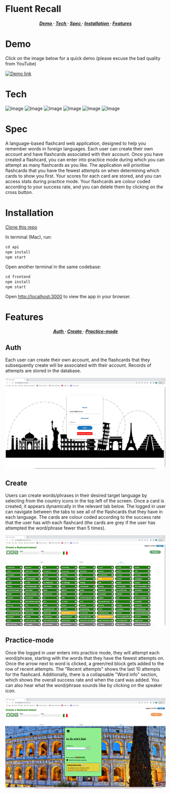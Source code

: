 # Fluent Recall

<div>

<h5 align="center">
<a href='https://github.com/tbuller/fluent-recall/blob/main/README.md#Demo'> Demo </a> <span> · </span>  
<a href='https://github.com/tbuller/fluent-recall/blob/main/README.md#Tech'> Tech </a> <span> · </span>
<a href='https://github.com/tbuller/fluent-recall/blob/main/README.md#Spec'> Spec </a> <span> · </span>
<a href='https://github.com/tbuller/fluent-recall/blob/main/README.md#Installation'> Installation </a><span> · </span>
<a href='https://github.com/tbuller/fluent-recall/blob/main/README.md#Features'> Features </a>
<h5>
</div>
  
# Demo  

Click on the image below for a quick demo (please excuse the bad quality from YouTube)

[![Demo link](https://img.youtube.com/vi/RdIN3OW0Lqw/0.jpg)](https://www.youtube.com/watch?v=RdIN3OW0Lqw)

# Tech
![Image](https://img.shields.io/badge/React-20232A?style=for-the-badge&logo=react&logoColor=61DAFB)
![Image](https://shields.io/badge/TypeScript-3178C6?logo=TypeScript&logoColor=FFF&style=for-the-badge)
![Image](https://img.shields.io/badge/node.js-6DA55F?style=for-the-badge&logo=node.js&logoColor=white)
![Image](https://img.shields.io/badge/Express.js-000000?style=for-the-badge&logo=express&logoColor=white)
![Image](https://img.shields.io/badge/MongoDB-4EA94B?style=for-the-badge&logo=mongodb&logoColor=white)
![Image](https://img.shields.io/badge/Postman-FF6C37?style=for-the-badge&logo=Postman&logoColor=white)

# Spec

A language-based flashcard web application, designed to help you remember words in foreign languages. Each user can create their own account and have flashcards associated with their account. Once you have created a flashcard, you can enter into practice mode during which you can attempt as many flashcards as you like. The application will prioritise flashcards that you have the fewest attempts on when determining which cards to show you first. Your scores for each card are stored, and you can access stats during practice mode. Your flashcards are colour coded according to your success rate, and you can delete them by clicking on the cross button.

# Installation

[Clone this repo](https://github.com/tbuller/fluent-recall.git)

In terminal (Mac), run:

```
cd api
npm install
npm start
```
Open another terminal in the same codebase:
```
cd frontend
npm install
npm start
```

Open [http://localhost:3000](http://localhost:3000) to view the app in your browser.
  
# Features 
  
<div>

<h5 align="center">
  <a href='https://github.com/tbuller/fluent-recall/blob/main/README.md#Auth'> Auth </a> <span> · </span>
<a href='https://github.com/tbuller/fluent-recall/blob/main/README.md#Create'> Create </a> <span> · </span>  
<a href='https://github.com/tbuller/fluent-recall/blob/main/README.md#Practice-mode'> Practice-mode </a>
<h5>
</div> 
  
## Auth
  
Each user can create their own account, and the flashcards that they subsequently create will be associated with their account. Records of attempts are stored in the database.
  
![Image](https://github.com/tbuller/fluent-recall/blob/main/frontend/public/README_images/fluent-recall-auth-screenshot.png)  
  
## Create
  
Users can create words/phrases in their desired target language by selecting from the country icons in the top left of the screen. Once a card is created, it appears dynamically in the relevant tab below. The logged in user can navigate between the tabs to see all of the flashcards that they have in each language. The cards are colour coded according to the success rate that the user has with each flashcard (the cards are grey if the user has attempted the word/phrase fewer than 5 times).  
  
![Image](https://github.com/tbuller/fluent-recall/blob/main/frontend/public/README_images/fluent-recall-home-screenshot.png)  
  
## Practice-mode 
  
Once the logged in user enters into practice mode, they will attempt each word/phrase, starting with the words that they have the fewest attempts on. Once the arrow next to word is clicked, a green/red block gets added to the row of recent attempts. The "Recent attempts" shows the last 10 attempts for the flashcard. Additionally, there is a collapsable "Word info" section, which shows the overall success rate and when the card was added. You can also hear what the word/phrase sounds like by clicking on the speaker icon.

![Image](https://github.com/tbuller/fluent-recall/blob/main/frontend/public/README_images/fluent-recall-practice-screenshot.png)



